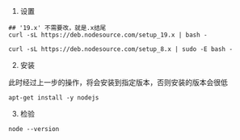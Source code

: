 
1. 设置

```shell
## '19.x' 不需要改，就是.x结尾
curl -sL https://deb.nodesource.com/setup_19.x | bash -

curl -sL https://deb.nodesource.com/setup_8.x | sudo -E bash -
```

2. 安装

此时经过上一步的操作，将会安装到指定版本，否则安装的版本会很低

```shell
apt-get install -y nodejs
```

3. 检验

```shell
node --version
```